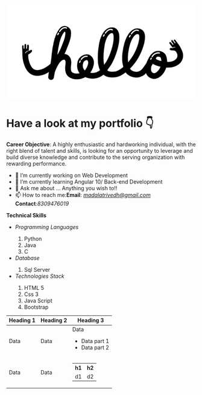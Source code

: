 ![intro logo image](https://github.com/madalatrivedh20/madalatrivedh20/blob/master/90ee8c7d852e53327dbde9fc252cf023.gif)
# Have a look at my portfolio :point_down:

**Career Objective**: A highly enthusiastic and hardworking individual, with the right blend of talent and skills, is looking for an opportunity to leverage and build diverse knowledge and contribute to the serving organization with rewarding performance.

- 🔭 I’m currently working on Web Development
- 🌱 I’m currently learning Angular 10/ Back-end Development
- 💬 Ask me about ... Anything you wish to!!
- 📫 How to reach me:**Email**: *madalatrivedh@gmail.com* **Contact**:*8309476019*

**Technical Skills**
<ul>
  <li><i>Programming Languages</i></li>
  <ol><li>Python</li><li>Java</li><li>C</li></ol>
  <li><i>Database</i></li>
  <ol><li>Sql Server</li></ol>
  <li><i>Technologies Stack</i></li>
  <ol><li>HTML 5</li><li>Css 3</li><li>Java Script</li><li>Bootstrap</li></ol>
  </ul>


|Heading 1|Heading 2| Heading 3                                                                  |
|---------|---------|----------------------------------------------------------------------------|
|  Data   |  Data   |  Data<ul><li>Data part 1 </li><li>Data part 2</li></ul>                    |
|  Data   |  Data   |   <table> <th>h1</th><th>h2</th><tr><td>d1</td><td>d2</td></tr></table>    |
